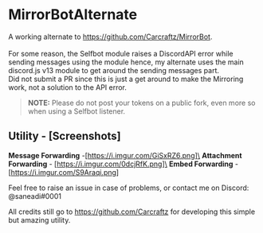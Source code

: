 # MirrorBotAlternate

A working alternate to https://github.com/Carcraftz/MirrorBot. \
\
For some reason, the Selfbot module raises a DiscordAPI error while sending messages using the module hence, my alternate uses the main discord.js v13 module to get around the sending messages part.\
Did not submit a PR since this is just a get around to make the Mirroring work, not a solution to the API error.

> **NOTE:** Please do not post your tokens on a public fork, even more so when using a Selfbot listener.

## Utility - [Screenshots]
**Message Forwarding** -[https://i.imgur.com/GiSxRZ6.png]\
**Attachment Forwarding** - [https://i.imgur.com/0dcjRfK.png]\
**Embed Forwarding** - [https://i.imgur.com/S9Araqi.png] 

Feel free to raise an issue in case of problems, or contact me on Discord: @saneadi#0001

All credits still go to https://github.com/Carcraftz for developing this simple but amazing utility.
